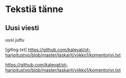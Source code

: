 Tekstiä tänne
=============

Uusi viesti
----------
*uusi juttu*

[gitlog.txt] https://github.com/kalevat/ot-harjoitustyo/blob/master/laskarit/viikko1/komentorivi.txt

https://github.com/kalevat/ot-harjoitustyo/blob/master/laskarit/viikko1/komentorivi.txt

